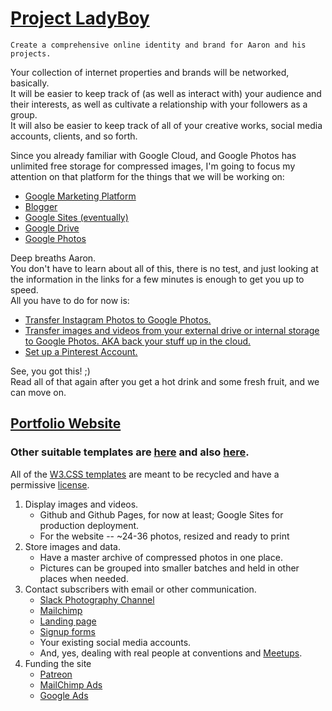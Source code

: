 # [Project LadyBoy](https://github.com/bgroveben/project_ladyboy)  
`Create a comprehensive online identity and brand for Aaron and his projects.`    

Your collection of internet properties and brands will be networked, basically.  
It will be easier to keep track of (as well as interact with) your audience and their interests, as well as cultivate a relationship with your followers as a group.  
It will also be easier to keep track of all of your creative works, social media accounts, clients, and so forth.  

Since you already familiar with Google Cloud, and Google Photos has unlimited free storage for compressed images, I'm going to focus my attention on that platform for the things that we will be working on:
* [Google Marketing Platform ](https://marketingplatform.google.com/about/small-business/)  
* [Blogger](https://www.blogger.com/blogger.g#welcome)  
* [Google Sites (eventually)](https://sites.google.com/new?pli=1)
* [Google Drive](https://drive.google.com/drive/my-drive)
* [Google Photos](https://photos.google.com/?tab=vq&pageId=none)

Deep breaths Aaron.  
You don't have to learn about all of this, there is no test, and just looking at the information in the links for a few minutes is enough to get you up to speed.  
All you have to do for now is:  
* [Transfer Instagram Photos to Google Photos.](https://www.quora.com/How-do-I-transfer-my-pictures-to-Instagram-from-Google-Photos)
* [Transfer images and videos from your external drive or internal storage to Google Photos. AKA back your stuff up in the cloud.](https://www.google.com/drive/download/backup-and-sync/)  
* [Set up a Pinterest Account.](https://www.pinterest.com/categories/photography/) 

See, you got this! ;)  
Read all of that again after you get a hot drink and some fresh fruit, and we can move on.  

## [Portfolio Website](https://bgroveben.github.io/project_ladyboy/)
### Other suitable templates are [here](https://www.w3schools.com/w3css/tryw3css_templates_photo.htm) and also [here](https://www.w3schools.com/w3css/tryw3css_templates_photo3.htm).  
All of the [W3.CSS templates](https://www.w3schools.com/w3css/w3css_templates.asp) are meant to be recycled and have a permissive [license](https://tldrlegal.com/license/w3c-software-notice-and-license-(w3c)#fulltext).

1. Display images and videos.  
    * Github and Github Pages, for now at least; Google Sites for production deployment.
    * For the website -- ~24-36 photos, resized and ready to print
2. Store images and data.
    * Have a master archive of compressed photos in one place.
    * Pictures can be grouped into smaller batches and held in other places when needed.
3. Contact subscribers with email or other communication.
    * [Slack Photography Channel](https://photographers.typeform.com/to/kK9nlr)
    * [Mailchimp](https://mailchimp.com/resources/mailchimp-101/)
    * [Landing page](https://mailchimp.com/features/landing-pages/)
    * [Signup forms](https://mailchimp.com/features/custom-forms/)
    * Your existing social media accounts.  
    * And, yes, dealing with real people at conventions and [Meetups](https://www.meetup.com/topics/photo/us/nv/las_vegas/).
4. Funding the site
    * [Patreon](https://www.patreon.com/)
    * [MailChimp Ads](https://mailchimp.com/features/custom-forms/)
    * [Google Ads](https://ads.google.com/aw/campaigns/new/express?ocid=290132593&step=cgl&__u=7901923554&__c=2029436457)
